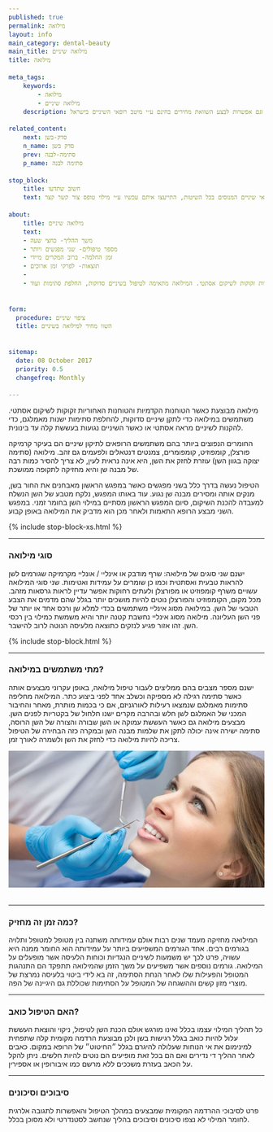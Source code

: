 ```yaml
---
published: true
permalink: מילואה
layout: info
main_category: dental-beauty
main_title: מילואה שיניים
title: מילואה

meta_tags:
    keywords:
        - מילואה
        - מילואה שיניים
    description: מילואה - כל מה שצריך לדעת על טיפול מילואה, רופאים מומלצים, מחירון ציפוי וטיפולי שיניים עדכני וגם אפשרות לבצע השוואת מחירים בחינם ע״י מיטב רופאי השיניים בישראל.
    
related_content:
    next: סדק-בשן
    n_name: סדק בשן
    prev: סתימה-לבנה
    p_name: סתימה לבנה

stop_block: 
    title: חשוב שתדעו
    text: ישנן מספר שיטות מקובלות למילוי וציפוי השיניים בהן - למינייט, לומינירס וסוגי מילואה שונים. חשוב מאוד להתייעץ עם רופא שיניים המבצע את כל השיטות, אחרת, יתכן כי הייעוץ שתקבלו לא יהיה אובייקטיבי! אנחנו מקשרים לרופאי שיניים המנוסים בכל השיטות, התייעצו איתם עכשיו ע״י מילוי טופס צור קשר קצר.     

about:
    title: מילואה שיניים
    text: 
    - משך ההליך- כחצי שעה
    - מספר טיפולים- שני מפגשים ויותר
    - זמן החלמה- ברוב המקרים מיידי
    - תוצאות- לפרקי זמן ארוכים
    - 
    - מילואה מניחים בזמן שהטוחנות הקדמיות / אחוריות זקוקות לשיקום אסתטי. המילואה מתאימה לטיפול בשיניים סדוקות, החלפת סתימות ועוד.
    

form:
  procedure: ציפוי שיניים
  title: השוו מחיר למילואה בשיניים

  
sitemap: 
  date: 08 October 2017
  priority: 0.5
  changefreq: Monthly

---
```

מילואה מבוצעת כאשר הטוחנות הקדמיות והטוחנות האחוריות זקוקות לשיקום אסתטי. משתמשים במילואה כדי לתקן שיניים סדוקות, להחלפת סתימות ישנות מאמלגם, כדי להקנות לשיניים מראה אסתטי או כאשר השיניים נגועות בעששת קלה עד בינונית.

החומרים הנפוצים ביותר בהם משתמשים הרופאים לתיקון שיניים הם בעיקר קרמיקה פורצלן, קומפוזיט, קומפומרים, צמנטים דנטאלים ולפעמים גם זהב. מילואה (סתימה יצוקה בגוון השן) עוזרת לחזק את השן, היא אינה נראית לעין, לא צריך להסיר כמות רבה של מבנה שן והיא מחזיקה לתקופה ממושכת.

הטיפול נעשה בדרך כלל בשני מפגשים כאשר במפגש הראשון מאבחנים את החור בשן, מנקים אותה ומסירים מבנה שן נגוע. עוד באותו המפגש, נלקח מטבע של השן הנשלח למעבדה להכנת השיקום, סיום המפגש הראשון מסתיים במילוי השן בחומר זמני. במפגש השני מבצע הרופא התאמות ולאחר מכן הוא מדביק את המילואה באופן קבוע.

 {% include stop-block-xs.html %}  

- - - - - -

###  סוגי מילואה

ישנם שני סוגים של מילואה: שרף מודבק או אינליי / אונליי מקרמיקה שגורמים לשן להראות טבעית ואסתטית וכמו כן שומרים על עמידות ואטימות. שני סוגי המילואה עשויים משרף קומפוזיט או מפורצלן ולעתים רחוקות אפשר עדיין לראות גרסאות מזהב. מכל מקום, הקומפוזיט והפורצלן נוטים להיות מושכים יותר בגלל שהם מדמים את הצבע הטבעי של השן. במילואה מסוג אינליי משתמשים בכדי למלא שן ורכס אחד או יותר של פני השן העליונה. מילואה מסוג אינליי נחשבת קטנה יותר והיא משמשת כמילוי בין רכסי השן. זהו אזור פגיע לנזקים כתוצאה מלעיסה הנוטה לרוב להישבר.

 {% include stop-block.html %}  

- - - - - -

###  מתי משתמשים במילואה?

ישנם מספר מצבים בהם ממליצים לעבור טיפול מילואה, באופן עקרוני מבצעים אותה כאשר סתימה רגילה לא מספיקה וכשלב אחד לפני ביצוע כתר. המילואה מחליפה סתימות מאמלגם שנמצאו רעילות לאורגניזם, אם כי בכמות מותרת, מאחר והחיבור המכני של האמלגם לשן חלש ובהרבה מקרים ישנו חלחול של בקטריות לפנים השן. מבצעים מילואה גם כאשר העששת עמוקה או השן שבורה והצורה של השן הרוסה, סתימה ישירה אינה יכולה לתקן את שלמות מבנה השן ובמקרה כזה הבחירה של הטיפול צריכה להיות מילואה כדי לחזק את השן ולשמרה לאורך זמן.


 ![{{ page.title }}](/images/articles/dental-treatment.jpg)  

- - - - - -

###  כמה זמן זה מחזיק?

המילואה מחזיקה מעמד שנים רבות אולם עמידותה משתנה בין מטופל למטופל ותלויה בגורמים רבים. אחד הגורמים המשפיעים ביותר על עמידותה הוא החומר ממנה היא עשויה, פרט לכך יש משמעות לשיניים הנגדיות וכוחות הלעיסה אשר מופעלים על המילואה. גורמים נוספים אשר משפיעים על משך הזמן שהמילואה תתפקד הם התנהגות המטופל והפעילות שלו לאחר הנחת הסתימה, זה בא לידי ביטוי בלעיסה נמרצת של מוצרי מזון קשים וההשגחה של המטופל על הסתימות שכוללת גם היגיינה של הפה.
- - - - - -
 
###  האם הטיפול כואב?

כל תהליך המילוי עצמו בכלל ואינו מורגש אולם הכנת השן לטיפול, ניקוי והוצאת העששת עלול להיות כואב בגלל רגישות בשן ולכן מבוצעת הרדמה מקומית קלה שתפחית למינימום את אי הנוחות שעלולה להיגרם בגלל ״החיטוט״ של הרופא במקום. כאבים לאחר ההליך די נדירים ואם הם בכל זאת מופיעים הם נוטים להיות חלשים. ניתן להקל על הכאב בעזרת משככים ללא מרשם כמו איבורופין או אספירין.
- - - - - -
 
###  סיבוכים וסיכונים

פרט לסיבוכי ההרדמה המקומית שמבצעים במהלך הטיפול והאפשרות לתגובה אלרגית לחומר המילוי לא נצפו סיכונים וסיבוכים בהליך שנחשב לסטנדרטי ולא מסוכן בכלל.